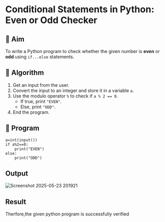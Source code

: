 # Conditional Statements in Python: Even or Odd Checker

## 🎯 Aim
To write a Python program to check whether the given number is **even** or **odd** using `if...else` statements.

## 🧠 Algorithm
1. Get an input from the user.
2. Convert the input to an integer and store it in a variable `a`.
3. Use the modulo operator `%` to check if `a % 2 == 0`.
   - If true, print `"EVEN"`.
   - Else, print `"ODD"`.
4. End the program.

## 🧾 Program

```
a=int(input())
if a%2==0:
    print("EVEN")
else:
    print("ODD")
```

## Output

![Screenshot 2025-05-23 201921](https://github.com/user-attachments/assets/590b85cf-7bfc-46cb-bcf4-6ded5cddbfe2)


## Result

Therfore,the given python program is successfully verified
